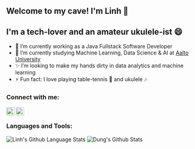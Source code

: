 ## Welcome to my cave! I'm Linh 👋

## I'm a tech-lover and an amateur ukulele-ist 😄
- 🔭 I’m currently working as a Java Fullstack Software Developer
- 🌱 I’m currently studying Machine Learning, Data Science & AI at [Aalto University][aalto]
- ✨ I’m looking to make my hands dirty in data analytics and machine learning
- ⚡ Fun fact: I love playing table-tennis 🏓 and ukulele 🎶

### Connect with me:

[<img align="left" alt="Khanhlinh | LinkedIn" width="22px" src="https://cdn.jsdelivr.net/npm/simple-icons@v3/icons/linkedin.svg" />][linkedin]
[<img align="left" alt="Khanhlinh | Porfolio" width="22px" src="https://cdn.jsdelivr.net/npm/simple-icons@v3/icons/github.svg" />][portfolio]

<br />

### Languages and Tools:
<img alt="Linh's Github Language Stats" src="https://github-readme-stats.vercel.app/api/top-langs/?username=khalinguy&layout=compact" />

<img alt="Dung's Github Stats" src="https://github-readme-stats.vercel.app/api?username=khalinguy&show_icons=true&hide_border=true&count_private=true" />
<br />


[aalto]: https://www.aalto.fi/en/study-options/masters-programme-in-computer-communication-and-information-sciences-machine-learning
[linkedin]: https://www.linkedin.com/in/khanh-linh-nguyen-veronica/
[portfolio]: https://khalinguy.github.io/


